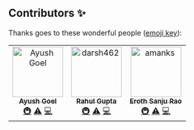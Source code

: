 

## Contributors ✨

Thanks goes to these wonderful people ([emoji key](https://allcontributors.org/docs/en/emoji-key)):

<!-- ALL-CONTRIBUTORS-LIST:START - Do not remove or modify this section -->
<!-- prettier-ignore-start -->
<!-- markdownlint-disable -->
<table>
  <tbody>
    <tr>
      <td align="center"><a href="https://github.com/goelayush89"><img src="https://avatars.githubusercontent.com/u/104623090?v=4?s=100" width="100px;" alt="Ayush Goel"/><br /><sub><b>Ayush Goel</b></sub></a><br /><a href="#infra-goelayush89" title="Infrastructure (Hosting, Build-Tools, etc)">🚇</a> <a href="https://github.com/goelayush89/swaptok/commits?author=goelayush89" title="Tests">⚠️</a> <a href="https://github.com/goelayush89/swaptok/commits?author=goelayush89" title="Code">💻</a></td>
     <td align="center"><a href="https://github.com/25rahul"><img src="https://avatars.githubusercontent.com/u/111953769?v=4" width="100px;" alt="darsh462"/><br /><sub><b>Rahul Gupta</b></sub></a><br /><a href="#infra-25rahul" title="Infrastructure (Hosting, Build-Tools, etc)">🚇</a> <a href="https://github.com/goelayush89/swaptok/commits?author=goelayush89" title="Tests">⚠️</a> <a href="https://github.com/goelayush89/swaptok/commits?author=goelayush89" title="Code">💻</a></td>
      <td align="center"><a href="https://github.com/er5317"><img src="https://avatars.githubusercontent.com/u/93636096?v=4" width="100px;" alt="amanks"/><br /><sub><b>Eroth Sanju Rao</b></sub></a><br /><a href="#infra-er5317" title="Infrastructure (Hosting, Build-Tools, etc)">🚇</a> <a href="https://github.com/goelayush89/swaptok/commits?author=goelayush89" title="Tests">⚠️</a> <a href="https://github.com/goelayush89/swaptok/commits?author=goelayush89" title="Code">💻</a></td>
     </tr>
  </tbody>
</table>


